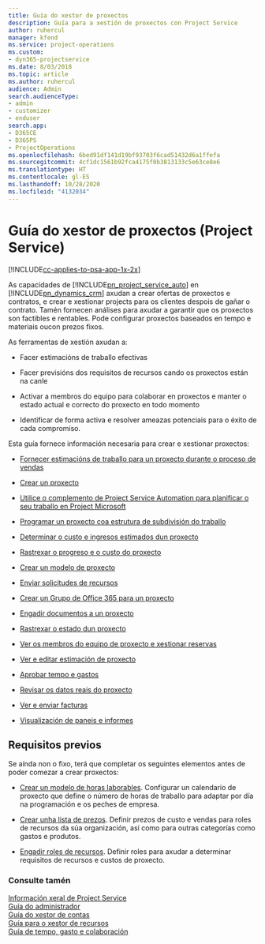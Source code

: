 ```yaml
---
title: Guía do xestor de proxectos
description: Guía para a xestión de proxectos con Project Service
author: ruhercul
manager: kfend
ms.service: project-operations
ms.custom:
- dyn365-projectservice
ms.date: 8/03/2018
ms.topic: article
ms.author: ruhercul
audience: Admin
search.audienceType:
- admin
- customizer
- enduser
search.app:
- D365CE
- D365PS
- ProjectOperations
ms.openlocfilehash: 6bed91df141d19bf93703f6cad51432d6a1ffefa
ms.sourcegitcommit: 4cf1dc1561b92fca4175f0b3813133c5e63ce8e6
ms.translationtype: HT
ms.contentlocale: gl-ES
ms.lasthandoff: 10/28/2020
ms.locfileid: "4132034"
---
```

# <a name="project-manager-guide-project-service"></a>Guía do xestor de proxectos (Project Service)

[!INCLUDE[cc-applies-to-psa-app-1x-2x](../includes/cc-applies-to-psa-app-1x-2x.md)]

As capacidades de [!INCLUDE[pn_project_service_auto](../includes/pn-project-service-auto.md)] en [!INCLUDE[pn_dynamics_crm](../includes/pn-dynamics-crm.md)] axudan a crear ofertas de proxectos e contratos, e crear e xestionar projects para os clientes despois de gañar o contrato. Tamén fornecen análises para axudar a garantir que os proxectos son factibles e rentables. Pode configurar proxectos baseados en tempo e materiais oucon prezos fixos.  
  
 As ferramentas de xestión axudan a:  
  
-   Facer estimacións de traballo efectivas  
  
-   Facer previsións dos requisitos de recursos cando os proxectos están na canle  
  
-   Activar a membros do equipo para colaborar en proxectos e manter o estado actual e correcto do proxecto en todo momento  
  
-   Identificar de forma activa e resolver ameazas potenciais para o éxito de cada compromiso.  
  
Esta guía fornece información necesaria para crear e xestionar proxectos:  
  
-   [Fornecer estimacións de traballo para un proxecto durante o proceso de vendas](../psa/provide-estimates-project-during-sales-process.md)  
  
-   [Crear un proxecto](../psa/create-project.md)  
  
-   [Utilice o complemento de Project Service Automation para planificar o seu traballo en Project Microsoft](../psa/add-plan-work-microsoft-project.md)  
  
-   [Programar un proxecto coa estrutura de subdivisión do traballo](../psa/schedule-project-work-breakdown-structure.md)  
  
-   [Determinar o custo e ingresos estimados dun proxecto](../psa/determine-project-cost-revenue-estimates.md)  
  
-   [Rastrexar o progreso e o custo do proxecto](../psa/track-project-progress-cost.md)  
  
-   [Crear un modelo de proxecto](../psa/create-project-template.md)  
  
-   [Enviar solicitudes de recursos](../psa/submit-resource-requests.md)  
  
-   [Crear un Grupo de Office 365 para un proxecto](../psa/create-office-365-group-project.md)  
  
-   [Engadir documentos a un proxecto](../psa/add-documents-project.md)  
  
-   [Rastrexar o estado dun proxecto](../psa/track-project-status.md)  
  
-   [Ver os membros do equipo de proxecto e xestionar reservas](../psa/view-project-team-members-manage-bookings.md)  
  
-   [Ver e editar estimación de proxecto](../psa/view-edit-project-estimates.md)  
  
-   [Aprobar tempo e gastos](../psa/approve-time-expenses.md)  
  
-   [Revisar os datos reais do proxecto](../psa/review-project-actuals.md)  
  
-   [Ver e enviar facturas](../psa/view-send-invoices.md)  
  
-   [Visualización de paneis e informes](../psa/view-dashboards-reports.md)  
  
## <a name="prerequisites"></a>Requisitos previos  
 Se aínda non o fixo, terá que completar os seguintes elementos antes de poder comezar a crear proxectos:  
  
-   [Crear un modelo de horas laborables](../psa/create-work-hours-template.md). Configurar un calendario de proxecto que define o número de horas de traballo para adaptar por día na programación e os peches de empresa.  
  
-   [Crear unha lista de prezos](../psa/create-price-list.md). Definir prezos de custo e vendas para roles de recursos da súa organización, así como para outras categorías como gastos e produtos.  
  
-   [Engadir roles de recursos](../psa/add-resource-roles.md). Definir roles para axudar a determinar requisitos de recursos e custos de proxecto.  
  
### <a name="see-also"></a>Consulte tamén  
 [Información xeral de Project Service](../psa/overview.md)   
 [Guía do administrador](../psa/admin-guide.md)   
 [Guía do xestor de contas](../psa/account-manager-guide.md)   
 [Guía para o xestor de recursos](../psa/resource-manager-guide.md)   
 [Guía de tempo, gasto e colaboración](../psa/time-expense-collaboration-guide.md)

